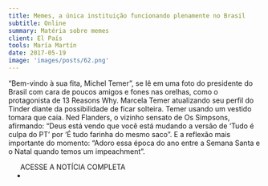 ```yaml
---
title: Memes, a única instituição funcionando plenamente no Brasil
subtitle: Online
summary: Matéria sobre memes
client: El País
tools: María Martín
date: 2017-05-19
image: 'images/posts/62.png'
---
```


“Bem-vindo à sua fita, Michel Temer”, se lê em uma foto do presidente do Brasil com cara de poucos amigos e fones nas orelhas, como o protagonista de 13 Reasons Why. Marcela Temer atualizando seu perfil do Tinder diante da possibilidade de ficar solteira. Temer usando um vestido tomara que caia. Ned Flanders, o vizinho sensato de Os Simpsons, afirmando: “Deus está vendo que você está mudando a versão de ‘Tudo é culpa do PT’ por ‘É tudo farinha do mesmo saco”. E a reflexão mais importante do momento: “Adoro essa época do ano entre a Semana Santa e o Natal quando temos um impeachment”.

<div class="post__share"><ul class="share__list list-reset">ACESSE A NOTÍCIA COMPLETA<li class="share__item" style="margin-left: 10px"><a class="share__link share__facebook" style="background: #fa5657" href="https://brasil.elpais.com/brasil/2017/05/18/politica/1495122702_582065.html?id_externo_rsoc=FB_BR_CM" 
onclick=window.open(this.href, 'pop-up', 'left=20,top=20,width=500,height=500,toolbar=1,resizable=0'); return false;" title="Link" rel="nofollow"><i class="fa-solid fa-link"></i></a></li></ul></div>
<!-- <div class="gallery-box"><div class="gallery"><img src="/clipping/images/example-1.jpg" loading="lazy" alt="Project"><img src="/clipping/images/example-2.jpg" loading="lazy" alt="Project"></div><em>Gallery / <a href="https://www.freepik.com/" target="_blank">Freepic</a></em></div> -->